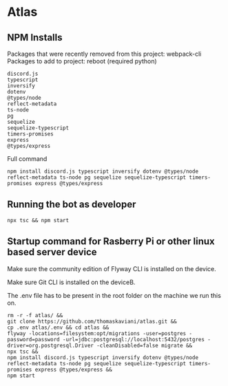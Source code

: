 # Atlas

## NPM Installs

Packages that were recently removed from this project: webpack-cli
Packages to add to project: reboot (required python)

```
discord.js
typescript
inversify
dotenv
@types/node
reflect-metadata
ts-node
pg
sequelize
sequelize-typescript
timers-promises
express
@types/express
```

Full command
```
npm install discord.js typescript inversify dotenv @types/node reflect-metadata ts-node pg sequelize sequelize-typescript timers-promises express @types/express
```

## Running the bot as developer

```
npx tsc && npm start
```

## Startup command for Rasberry Pi or other linux based server device
Make sure the community edition of Flyway CLI is installed on the device.

Make sure Git CLI is installed on the deviceB.

The .env file has to be present in the root folder on the machine we run this on.

```
rm -r -f atlas/ && 
git clone https://github.com/thomaskaviani/atlas.git && 
cp .env atlas/.env && cd atlas && 
flyway -locations=filesystem:opt/migrations -user=postgres -password=password -url=jdbc:postgresql://localhost:5432/postgres -driver=org.postgresql.Driver -cleanDisabled=false migrate && 
npx tsc && 
npm install discord.js typescript inversify dotenv @types/node reflect-metadata ts-node pg sequelize sequelize-typescript timers-promises express @types/express &&
npm start
```
